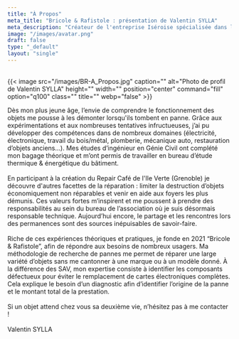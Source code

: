 ```yaml
---
title: "À Propos"
meta_title: "Bricole & Rafistole : présentation de Valentin SYLLA"
meta_description: "Créateur de l'entreprise Iséroise spécialisée dans la réparation de petit électroménager, hifi, cartes électroniques, outillage et objet divers."
image: "/images/avatar.png"
draft: false
type: "_default"
layout: "single"
---
```

<br>
<div class="en-ligne">
    <div class="lg:col-6 text-left marges_a_propos_colonne_gauche">
    {{< image src="/images/BR-A_Propos.jpg" caption="" alt="Photo de profil de Valentin SYLLA" height="" width="" position="center" command="fill" option="q100" class="" title=""  webp="false" >}}
    </div>
    <div class="lg:col-6 text-left marges_a_propos_colonne_droite">
        <p class="presentation mt-8">
            Dès mon plus jeune âge, l’envie de comprendre le fonctionnement des objets me pousse à les démonter lorsqu'ils tombent en panne. Grâce aux expérimentations et aux nombreuses tentatives infructueuses, j’ai pu développer des compétences dans de nombreux domaines (électricité, électronique, travail du bois/métal, plomberie, mécanique auto, restauration d’objets anciens…). Mes études d’ingénieur en Génie Civil ont complété mon bagage théorique et m’ont permis de travailler en bureau d’étude thermique & énergétique du bâtiment. 
            <br>
            <br>
            En participant à la création du Repair Café de l'Ile Verte (Grenoble) je découvre d'autres facettes de la réparation : limiter la destruction d’objets économiquement non réparables et venir en aide aux foyers les plus démunis. Ces valeurs fortes m’inspirent et me poussent à prendre des responsabilités au sein du bureau de l’association où je suis désormais responsable technique. Aujourd’hui encore, le partage et les rencontres lors des permanences sont des sources inépuisables de savoir-faire. 
            <br>
            <br>
            Riche de ces expériences théoriques et pratiques, je fonde en 2021 “Bricole & Rafistole”, afin de répondre aux besoins de nombreux usagers. Ma méthodologie de recherche de pannes me permet de réparer une large variété d’objets sans me cantonner à une marque ou à un modèle donné. À la différence des SAV, mon expertise consiste à identifier les composants défectueux pour éviter le remplacement de cartes électroniques complètes. Cela explique le besoin d’un diagnostic afin d’identifier l’origine de la panne et le montant total de la prestation.
            <br>
            <br>
            Si un objet attend chez vous sa deuxième vie, n’hésitez pas à me contacter !
            <br>
            <br>
            Valentin SYLLA 
        </p>
    </div>
</div>

<br>
<br>